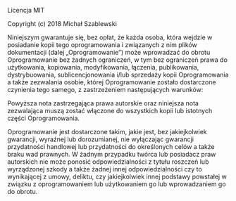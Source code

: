 Licencja MIT

Copyright (c) 2018 Michał Szablewski

Niniejszym gwarantuje się, bez opłat, że każda osoba, która wejdzie w posiadanie kopii tego oprogramowania i związanych z nim plików dokumentacji (dalej „Oprogramowanie”) może wprowadzać do obrotu Oprogramowanie bez żadnych ograniczeń, w tym bez ograniczeń prawa do użytkowania, kopiowania, modyfikowania, łączenia, publikowania, dystrybuowania, sublicencjonowania i/lub sprzedaży kopii Oprogramowania a także zezwalania osobie, której Oprogramowanie zostało dostarczone czynienia tego samego, z zastrzeżeniem następujących warunków:

Powyższa nota zastrzegająca prawa autorskie oraz niniejsza nota zezwalająca muszą zostać włączone do wszystkich kopii lub istotnych części Oprogramowania.

Oprogramowanie jest dostarczone takim, jakie jest, bez jakiejkolwiek gwarancji, wyraźnej lub dorozumianej, nie wyłączając gwarancji przydatności handlowej lub przydatności do określonych celów a także braku wad prawnych. W żadnym przypadku twórca lub posiadacz praw autorskich nie może ponosić odpowiedzialności z tytułu roszczeń lub wyrządzonej szkody a także żadnej innej odpowiedzialności czy to wynikającej z umowy, deliktu, czy jakiejkolwiek innej podstawy powstałej w związku z oprogramowaniem lub użytkowaniem go lub wprowadzaniem go do obrotu.
